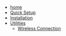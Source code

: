 - [home](/)
- [Quick Setup]()
- [Installation](/docs/Installation.md)
- [Utilities]()
  - [Wireless Connection](/docs/wifi.md)
